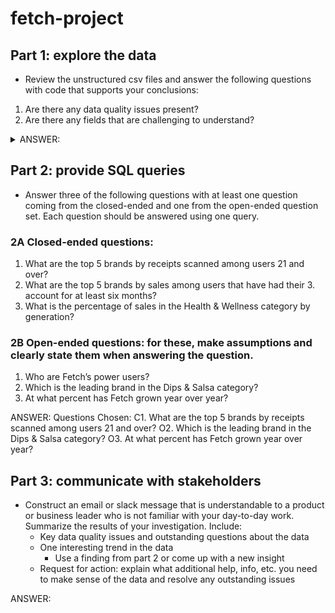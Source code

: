 # fetch-project

## Part 1: explore the data
- Review the unstructured csv files and answer the following questions with code that supports your conclusions:
1. Are there any data quality issues present?
2. Are there any fields that are challenging to understand?

<details>
<summary>ANSWER:</Summary>

1. Are there any data quality issues present?
    - Within transactions, there is missing final sale and final quantity data
        - These both appear to be business-critical data points, so it is concerning that these are missing. I would like to connect with other data team or software engineering members to gather historical context and learn if there are any assumptions we can make around the missing data.
    - There are not always barcodes for transactions
        - This is not concerning since I imagine that there are niche stores, etc that would be selling products without a traditional barcode.
            - However, if there is an automatic process to create a barcode in the data if one does not exist, then this is cause for concern and something I would want to reach out to developers to understand further.
    - There are products without barcodes
        - This is not concerning since I assume that they contain manually entered product information that has not been incorporated into an automatic system which generates the barcode.
    - There is missing data across the board.
        - My assumption is that only a sample of transactions, users, and products was provided and that there is more data available.
        
2. Are there any fields that are challenging to understand?
    - It is challenging to understand the transactions `FINAL_SALE` field.
        - It is unclear whether this is a sale amount for the full line item, a sale amount which must be multiplied by the quantity, or some total sale amount.
            - I am assuming this is the sale amount for the full line item in my analysis.
    - It is challenging to understand the transactions `FINAL_QUANTITY` field.
        - It is unclear what "zero" means.
            - I am assuming that this is a field which was added later and never backfilled. Any receipts prior to the app update which added the quantity was imputed with a text field of "zero". 
            - Since 1 is the most common quantity amount, I will assume that any "zero" values can reasonably be assumed to have a true quantity of 1.

- More information can be found in `src/part1__data_exploration.py` and `src/part1__readme.md`
</details>

## Part 2: provide SQL queries
- Answer three of the following questions with at least one question coming from the closed-ended and one from the open-ended question set. Each question should be answered using one query.
### 2A Closed-ended questions:
1. What are the top 5 brands by receipts scanned among users 21 and over?
2. What are the top 5 brands by sales among users that have had their 3. account for at least six months?
3. What is the percentage of sales in the Health & Wellness category by generation?
### 2B Open-ended questions: for these, make assumptions and clearly state them when answering the question.
1. Who are Fetch’s power users?
2. Which is the leading brand in the Dips & Salsa category?
3. At what percent has Fetch grown year over year?

ANSWER:
Questions Chosen:
C1. What are the top 5 brands by receipts scanned among users 21 and over?
O2. Which is the leading brand in the Dips & Salsa category?
O3. At what percent has Fetch grown year over year?

## Part 3: communicate with stakeholders
- Construct an email or slack message that is understandable to a product or business leader who is not familiar with your day-to-day work. Summarize the results of your investigation. Include:
    - Key data quality issues and outstanding questions about the data
    - One interesting trend in the data
        - Use a finding from part 2 or come up with a new insight
    - Request for action: explain what additional help, info, etc. you need to make sense of the data and resolve any outstanding issues

ANSWER:
